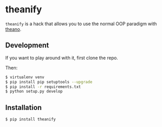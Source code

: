 theanify
================

`theanify` is a hack that allows you to use the normal OOP paradigm with
[theano](http://deeplearning.net/software/theano/).

Development
------------------------
If you want to play around with it, first clone the repo.

Then:
```bash
$ virtualenv venv
$ pip install pip setuptools --upgrade
$ pip install -r requirements.txt
$ python setup.py develop
```

Installation
-----------------------------------
```bash
$ pip install theanify
```
